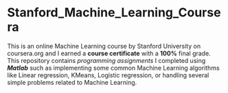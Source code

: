 # Stanford_Machine_Learning_Coursera
This is an online Machine Learning course by Stanford University on coursera.org and I earned a **course certificate** with a **100%** final grade. This repository contains _programming assignments_ I completed using **_Matlab_** such as implementing some common Machine Learning algorithms like Linear regression, KMeans, Logistic regression, or handling several simple problems related to Machine Learning.
